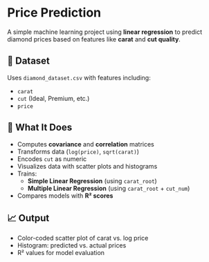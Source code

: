 # Price Prediction

A simple machine learning project using **linear regression** to predict diamond prices based on features like **carat** and **cut quality**.

## 📁 Dataset

Uses `diamond_dataset.csv` with features including:
- `carat`
- `cut` (Ideal, Premium, etc.)
- `price`

## 🧠 What It Does

- Computes **covariance** and **correlation** matrices
- Transforms data (`log(price)`, `sqrt(carat)`)
- Encodes `cut` as numeric
- Visualizes data with scatter plots and histograms
- Trains:
  - **Simple Linear Regression** (using `carat_root`)
  - **Multiple Linear Regression** (using `carat_root` + `cut_num`)
- Compares models with **R² scores**

## 📈 Output

- Color-coded scatter plot of carat vs. log price
- Histogram: predicted vs. actual prices
- R² values for model evaluation
